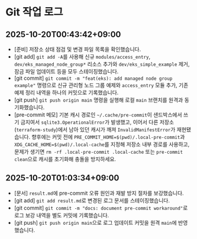 # Git 작업 로그

## 2025-10-20T00:43:42+09:00

- [준비] 저장소 상태 점검 및 변경 파일 목록을 확인했습니다.
- [git add] `git add -A`를 사용해 신규 `modules/access_entry`, `dev/eks_managed_node_group*` 리소스 추가와 `dev/eks_simple_example` 제거, 잠금 파일 업데이트 등을 모두 스테이징했습니다.
- [git commit] `git commit -m "feat(eks): add managed node group example"` 명령으로 신규 관리형 노드 그룹 예제와 `access_entry` 모듈 추가, 기존 예제 정리 내역을 하나의 커밋으로 기록했습니다.
- [git push] `git push origin main` 명령을 실행해 로컬 `main` 브랜치를 원격과 동기화했습니다.
- [pre-commit 메모] 기본 캐시 경로인 `~/.cache/pre-commit`이 샌드박스에서 쓰기 금지여서 `sqlite3.OperationalError`가 발생했고, 이어서 다른 저장소(`terraform-study`)에서 남아 있던 캐시가 깨져 `InvalidManifestError`가 재현됐습니다. 향후에는 커밋 전에 `PRE_COMMIT_HOME=$(pwd)/.local-pre-commit`과 `XDG_CACHE_HOME=$(pwd)/.local-cache`를 지정해 저장소 내부 경로를 사용하고, 문제가 생기면 `rm -rf .local-pre-commit .local-cache` 또는 `pre-commit clean`으로 캐시를 초기화해 충돌을 방지하세요.

## 2025-10-20T01:03:34+09:00

- [문서] `result.md`에 pre-commit 오류 원인과 재발 방지 절차를 보강했습니다.
- [git add] `git add result.md`로 변경된 로그 문서를 스테이징했습니다.
- [git commit] `git commit -m "docs: document pre-commit workaround"`로 로그 보강 내역을 별도 커밋에 기록했습니다.
- [git push] `git push origin main`으로 로그 업데이트 커밋을 원격 `main`에 반영했습니다.
